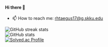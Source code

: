 #### Hi there 👋
- 📫 How to reach me: rhtaegus17@g.skku.edu

![GitHub streak stats](https://github-readme-streak-stats.herokuapp.com/?user=taehyun-Koh) 
<br>
![GitHub stats](https://github-readme-stats.vercel.app/api?username=taehyun-Koh&show_icons=true)
<br>
[![Solved.ac Profile](http://mazassumnida.wtf/api/v2/generate_badge?boj=rhtaegus17)](https://solved.ac/rhtaegus17/)

